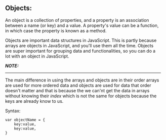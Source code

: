 ## Objects: 

An object is a collection of properties, and a property is an association between a name (or key) and a value. A property's value can be a function, in which case the property is known as a method.

Objects are important data structures in JavaScript. This is partly because arrays are objects in JavaScript, and you'll use them all the time. Objects are super important for grouping data and functionalities, so you can do a lot with an object in JavaScript.

 **_NOTE:_**
 ___
  The main difference in using the arrays and objects are in their order arrays are used for more ordered data and objects are used for data that order doesn't matter and that is because the we can'nt get the data in arrays without knowing their _index_ which is not the same for objects because the keys are already know to us.

Syntax:
    
    var objectName = {
        key:value,
        key:value,
    }